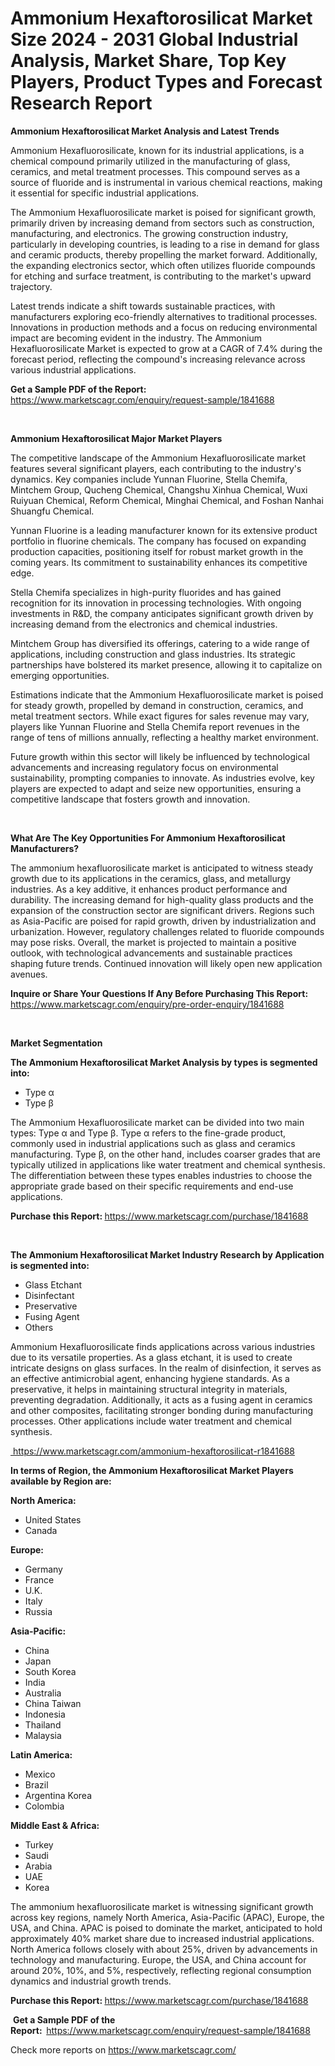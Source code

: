 <p><h1>Ammonium Hexaftorosilicat Market Size 2024 - 2031 Global Industrial Analysis, Market Share, Top Key Players, Product Types and Forecast Research Report</h1></p><p><strong>Ammonium Hexaftorosilicat Market Analysis and Latest Trends</strong></p>
<p><p>Ammonium Hexafluorosilicate, known for its industrial applications, is a chemical compound primarily utilized in the manufacturing of glass, ceramics, and metal treatment processes. This compound serves as a source of fluoride and is instrumental in various chemical reactions, making it essential for specific industrial applications.</p><p>The Ammonium Hexafluorosilicate market is poised for significant growth, primarily driven by increasing demand from sectors such as construction, manufacturing, and electronics. The growing construction industry, particularly in developing countries, is leading to a rise in demand for glass and ceramic products, thereby propelling the market forward. Additionally, the expanding electronics sector, which often utilizes fluoride compounds for etching and surface treatment, is contributing to the market's upward trajectory.</p><p>Latest trends indicate a shift towards sustainable practices, with manufacturers exploring eco-friendly alternatives to traditional processes. Innovations in production methods and a focus on reducing environmental impact are becoming evident in the industry. The Ammonium Hexafluorosilicate Market is expected to grow at a CAGR of 7.4% during the forecast period, reflecting the compound's increasing relevance across various industrial applications.</p></p>
<p><strong>Get a Sample PDF of the Report:&nbsp;</strong> <a href="https://www.marketscagr.com/enquiry/request-sample/1841688?utm_campaign=1905&utm_medium=2&utm_source=Github&utm_content=ia&utm_term=31122024&utm_id=ammonium-hexaftorosilicat">https://www.marketscagr.com/enquiry/request-sample/1841688</a></p>
<p>&nbsp;</p>
<p><strong>Ammonium Hexaftorosilicat Major Market Players</strong></p>
<p><p>The competitive landscape of the Ammonium Hexafluorosilicate market features several significant players, each contributing to the industry's dynamics. Key companies include Yunnan Fluorine, Stella Chemifa, Mintchem Group, Qucheng Chemical, Changshu Xinhua Chemical, Wuxi Ruiyuan Chemical, Reform Chemical, Minghai Chemical, and Foshan Nanhai Shuangfu Chemical.</p><p>Yunnan Fluorine is a leading manufacturer known for its extensive product portfolio in fluorine chemicals. The company has focused on expanding production capacities, positioning itself for robust market growth in the coming years. Its commitment to sustainability enhances its competitive edge.</p><p>Stella Chemifa specializes in high-purity fluorides and has gained recognition for its innovation in processing technologies. With ongoing investments in R&D, the company anticipates significant growth driven by increasing demand from the electronics and chemical industries.</p><p>Mintchem Group has diversified its offerings, catering to a wide range of applications, including construction and glass industries. Its strategic partnerships have bolstered its market presence, allowing it to capitalize on emerging opportunities.</p><p>Estimations indicate that the Ammonium Hexafluorosilicate market is poised for steady growth, propelled by demand in construction, ceramics, and metal treatment sectors. While exact figures for sales revenue may vary, players like Yunnan Fluorine and Stella Chemifa report revenues in the range of tens of millions annually, reflecting a healthy market environment.</p><p>Future growth within this sector will likely be influenced by technological advancements and increasing regulatory focus on environmental sustainability, prompting companies to innovate. As industries evolve, key players are expected to adapt and seize new opportunities, ensuring a competitive landscape that fosters growth and innovation.</p></p>
<p>&nbsp;</p>
<p><strong>What Are The Key Opportunities For Ammonium Hexaftorosilicat Manufacturers?</strong></p>
<p><p>The ammonium hexafluorosilicate market is anticipated to witness steady growth due to its applications in the ceramics, glass, and metallurgy industries. As a key additive, it enhances product performance and durability. The increasing demand for high-quality glass products and the expansion of the construction sector are significant drivers. Regions such as Asia-Pacific are poised for rapid growth, driven by industrialization and urbanization. However, regulatory challenges related to fluoride compounds may pose risks. Overall, the market is projected to maintain a positive outlook, with technological advancements and sustainable practices shaping future trends. Continued innovation will likely open new application avenues.</p></p>
<p><strong>Inquire or Share Your Questions If Any Before Purchasing This Report:</strong> <a href="https://www.marketscagr.com/enquiry/pre-order-enquiry/1841688?utm_campaign=1905&utm_medium=2&utm_source=Github&utm_content=ia&utm_term=31122024&utm_id=ammonium-hexaftorosilicat">https://www.marketscagr.com/enquiry/pre-order-enquiry/1841688</a></p>
<p>&nbsp;</p>
<p><strong>Market Segmentation</strong></p>
<p><strong>The Ammonium Hexaftorosilicat Market Analysis by types is segmented into:</strong></p>
<p><ul><li>Type α</li><li>Type β</li></ul></p>
<p><p>The Ammonium Hexafluorosilicate market can be divided into two main types: Type α and Type β. Type α refers to the fine-grade product, commonly used in industrial applications such as glass and ceramics manufacturing. Type β, on the other hand, includes coarser grades that are typically utilized in applications like water treatment and chemical synthesis. The differentiation between these types enables industries to choose the appropriate grade based on their specific requirements and end-use applications.</p></p>
<p><strong>Purchase this Report:&nbsp;</strong><a href="https://www.marketscagr.com/purchase/1841688?utm_campaign=1905&utm_medium=2&utm_source=Github&utm_content=ia&utm_term=31122024&utm_id=ammonium-hexaftorosilicat">https://www.marketscagr.com/purchase/1841688</a></p>
<p>&nbsp;</p>
<p><strong>The Ammonium Hexaftorosilicat Market Industry Research by Application is segmented into:</strong></p>
<p><ul><li>Glass Etchant</li><li>Disinfectant</li><li>Preservative</li><li>Fusing Agent</li><li>Others</li></ul></p>
<p><p>Ammonium Hexafluorosilicate finds applications across various industries due to its versatile properties. As a glass etchant, it is used to create intricate designs on glass surfaces. In the realm of disinfection, it serves as an effective antimicrobial agent, enhancing hygiene standards. As a preservative, it helps in maintaining structural integrity in materials, preventing degradation. Additionally, it acts as a fusing agent in ceramics and other composites, facilitating stronger bonding during manufacturing processes. Other applications include water treatment and chemical synthesis.</p></p>
<p><a href="https://www.marketscagr.com/ammonium-hexaftorosilicat-r1841688?utm_campaign=1905&utm_medium=2&utm_source=Github&utm_content=ia&utm_term=31122024&utm_id=ammonium-hexaftorosilicat">&nbsp;https://www.marketscagr.com/ammonium-hexaftorosilicat-r1841688</a></p>
<p><strong>In terms of Region, the Ammonium Hexaftorosilicat Market Players available by Region are:</strong></p>
<p>
    <p> <strong> North America: </strong>
        <ul>
            <li>United States</li>
            <li>Canada</li>
        </ul>
        </p> 
    <p> <strong> Europe: </strong>
        <ul>
            <li>Germany</li>
            <li>France</li>
            <li>U.K.</li>
            <li>Italy</li>
            <li>Russia</li>
        </ul>
        </p> 
    <p> <strong> Asia-Pacific: </strong>
        <ul>
            <li>China</li>
            <li>Japan</li>
            <li>South Korea</li>
            <li>India</li>
            <li>Australia</li>
            <li>China Taiwan</li>
            <li>Indonesia</li>
            <li>Thailand</li>
            <li>Malaysia</li>
        </ul>
        </p> 
    <p> <strong> Latin America: </strong>
        <ul>
            <li>Mexico</li>
            <li>Brazil</li>
            <li>Argentina Korea</li>
            <li>Colombia</li>
        </ul>
        </p> 
    <p> <strong> Middle East & Africa: </strong>
        <ul>
            <li>Turkey</li>
            <li>Saudi</li>
            <li>Arabia</li>
            <li>UAE</li>
            <li>Korea</li>
        </ul>
    </p>
    </p>
<p><p>The ammonium hexafluorosilicate market is witnessing significant growth across key regions, namely North America, Asia-Pacific (APAC), Europe, the USA, and China. APAC is poised to dominate the market, anticipated to hold approximately 40% market share due to increased industrial applications. North America follows closely with about 25%, driven by advancements in technology and manufacturing. Europe, the USA, and China account for around 20%, 10%, and 5%, respectively, reflecting regional consumption dynamics and industrial growth trends.</p></p>
<p><strong>Purchase this Report: </strong><a href="https://www.marketscagr.com/purchase/1841688?utm_campaign=1905&utm_medium=2&utm_source=Github&utm_content=ia&utm_term=31122024&utm_id=ammonium-hexaftorosilicat">https://www.marketscagr.com/purchase/1841688</a></p>
<p>&nbsp;<strong>Get a Sample PDF of the Report:&nbsp;&nbsp;</strong><a href="https://www.marketscagr.com/enquiry/request-sample/1841688?utm_campaign=1905&utm_medium=2&utm_source=Github&utm_content=ia&utm_term=31122024&utm_id=ammonium-hexaftorosilicat">https://www.marketscagr.com/enquiry/request-sample/1841688</a></p>
<p><strong></strong></p>
<p>Check more reports on <a href="https://www.marketscagr.com/?utm_campaign=1905&utm_medium=2&utm_source=Github&utm_content=ia&utm_term=31122024&utm_id=ammonium-hexaftorosilicat">https://www.marketscagr.com/</a></p>